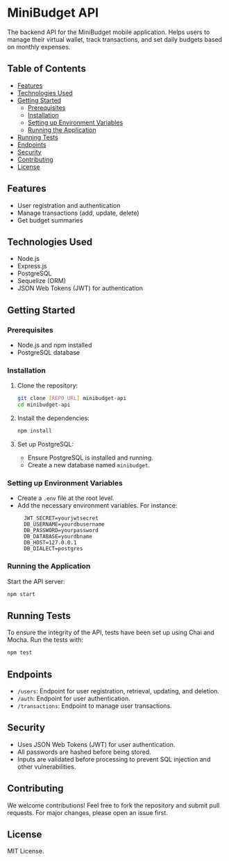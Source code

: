 # MiniBudget API

The backend API for the MiniBudget mobile application. Helps users to manage their virtual wallet, track transactions, and set daily budgets based on monthly expenses.

## Table of Contents
- [Features](#features)
- [Technologies Used](#technologies-used)
- [Getting Started](#getting-started)
  - [Prerequisites](#prerequisites)
  - [Installation](#installation)
  - [Setting up Environment Variables](#setting-up-environment-variables)
  - [Running the Application](#running-the-application)
- [Running Tests](#running-tests)
- [Endpoints](#endpoints)
- [Security](#security)
- [Contributing](#contributing)
- [License](#license)

## Features
- User registration and authentication
- Manage transactions (add, update, delete)
- Get budget summaries

## Technologies Used
- Node.js
- Express.js
- PostgreSQL
- Sequelize (ORM)
- JSON Web Tokens (JWT) for authentication

## Getting Started

### Prerequisites
- Node.js and npm installed
- PostgreSQL database

### Installation
1. Clone the repository:
    ```bash
    git clone [REPO_URL] minibudget-api
    cd minibudget-api
    ```

2. Install the dependencies:
    ```bash
    npm install
    ```

3. Set up PostgreSQL:
    - Ensure PostgreSQL is installed and running.
    - Create a new database named `minibudget`.

### Setting up Environment Variables
- Create a `.env` file at the root level.
- Add the necessary environment variables. For instance:
    ```
      JWT_SECRET=yourjwtsecret
      DB_USERNAME=yourdbusername
      DB_PASSWORD=yourpassword
      DB_DATABASE=yourdbname
      DB_HOST=127.0.0.1
      DB_DIALECT=postgres
    ```

### Running the Application
Start the API server:
```bash
npm start
```

## Running Tests
To ensure the integrity of the API, tests have been set up using Chai and Mocha. Run the tests with:
```bash
npm test
```

## Endpoints
- `/users`: Endpoint for user registration, retrieval, updating, and deletion.
- `/auth`: Endpoint for user authentication.
- `/transactions`: Endpoint to manage user transactions.

## Security
- Uses JSON Web Tokens (JWT) for user authentication.
- All passwords are hashed before being stored.
- Inputs are validated before processing to prevent SQL injection and other vulnerabilities.

## Contributing
We welcome contributions! Feel free to fork the repository and submit pull requests. For major changes, please open an issue first.

## License
MIT License.